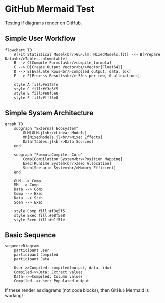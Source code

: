 # GitHub Mermaid Test

Testing if diagrams render on GitHub.

## Simple User Workflow

```mermaid
flowchart TD
    A[Fit Statistical Model<br/>GLM.lm, MixedModels.fit] --> B[Prepare Data<br/>Tables.columntable]
    B --> C[Compile Formula<br/>compile_formula] 
    C --> D[Create Output Vector<br/>Vector{Float64}]
    D --> E[Evaluate Rows<br/>compiled output, data, idx]
    E --> F[Process Results<br/>~50ns per row, 0 allocations]
    
    style A fill:#e1f5fe
    style C fill:#f3e5f5  
    style E fill:#e8f5e8
    style F fill:#fff3e0
```

## Simple System Architecture

```mermaid
graph TB
    subgraph "External Ecosystem"
        GLM[GLM.jl<br/>Linear Models]
        MM[MixedModels.jl<br/>Mixed Effects]  
        Data[Tables.jl<br/>Data Sources]
    end
    
    subgraph "FormulaCompiler Core"
        Comp[Compilation System<br/>Position Mapping]
        Exec[Runtime System<br/>Zero Allocation]
        Scen[Scenario System<br/>Memory Efficient]
    end
    
    GLM --> Comp
    MM --> Comp
    Data --> Comp
    Comp --> Exec
    Data --> Scen
    Scen --> Exec
    
    style Comp fill:#f3e5f5
    style Exec fill:#e8f5e8  
    style Scen fill:#e1f5fe
```

## Basic Sequence

```mermaid
sequenceDiagram
    participant User
    participant Compiled
    participant Data
    
    User->>Compiled: compiled(output, data, idx)
    Compiled->>Data: Extract values
    Data-->>Compiled: Column values  
    Compiled-->>User: Populated output
```

If these render as diagrams (not code blocks), then GitHub Mermaid is working!
